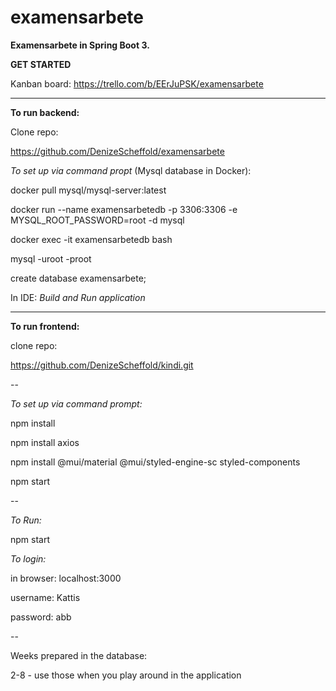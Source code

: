 # examensarbete


**Examensarbete in Spring Boot 3.** 


**GET STARTED**

Kanban board: https://trello.com/b/EErJuPSK/examensarbete

----------------------------

**To run backend:**

Clone repo: 

https://github.com/DenizeScheffold/examensarbete


*To set up via command propt* (Mysql database in Docker):


docker pull mysql/mysql-server:latest


docker run --name examensarbetedb -p 3306:3306 -e MYSQL_ROOT_PASSWORD=root -d mysql


docker exec -it examensarbetedb bash


mysql -uroot -proot


create database examensarbete;


In IDE: *Build and Run application*

-----------------------


**To run frontend:** 

clone repo: 

https://github.com/DenizeScheffold/kindi.git

--

*To set up via command prompt:* 

npm install

npm install axios

npm install @mui/material @mui/styled-engine-sc styled-components

npm start

--


*To Run:* 

npm start


*To login:* 

in browser: localhost:3000

username: Kattis 

password: abb

--

Weeks prepared in the database: 

2-8 - use those when you play around in the application 
